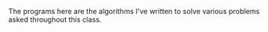 The programs here are the algorithms I've written
to solve various problems asked throughout this class.

